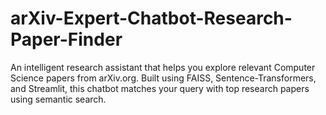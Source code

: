 # arXiv-Expert-Chatbot-Research-Paper-Finder
An intelligent research assistant that helps you explore relevant Computer Science papers from arXiv.org. Built using FAISS, Sentence-Transformers, and Streamlit, this chatbot matches your query with top research papers using semantic search.
